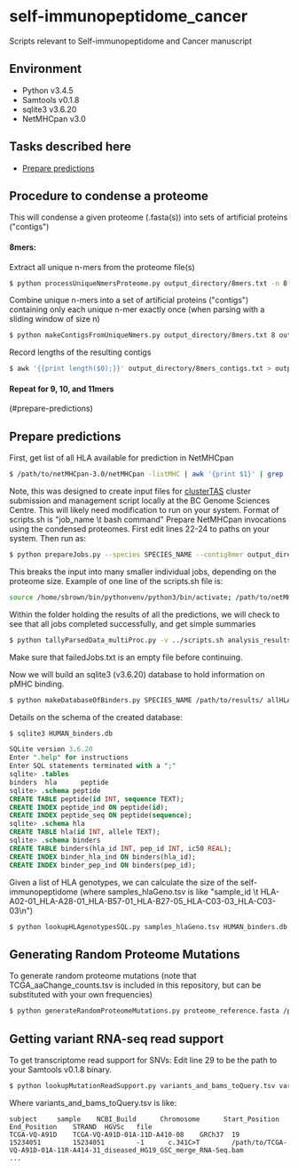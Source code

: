 # self-immunopeptidome_cancer
Scripts relevant to Self-immunopeptidome and Cancer manuscript


## Environment
* Python v3.4.5
* Samtools v0.1.8
* sqlite3 v3.6.20
* NetMHCpan v3.0

## Tasks described here
* [Prepare predictions](#prepare-predictions)

## Procedure to condense a proteome
This will condense a given proteome (.fasta(s)) into sets of artificial proteins ("contigs")


#### 8mers:
Extract all unique n-mers from the proteome file(s)
```bash
$ python processUniqueNmersProteome.py output_directory/8mers.txt -n 8 --fasta proteome_file1.fasta [proteome_file2.fasta ...]
```

Combine unique n-mers into a set of artificial proteins ("contigs") containing only each unique n-mer exactly once (when parsing with a sliding window of size n)
```bash
$ python makeContigsFromUniqueNmers.py output_directory/8mers.txt 8 output_directory/8mers_contigs.txt
```

Record lengths of the resulting contigs
```bash
$ awk '{{print length($0);}}' output_directory/8mers_contigs.txt > output_directory/8mers_lengths.txt
```

#### Repeat for 9, 10, and 11mers

(#prepare-predictions)
## Prepare predictions

First, get list of all HLA available for prediction in NetMHCpan
```bash
$ /path/to/netMHCpan-3.0/netMHCpan -listMHC | awk '{print $1}' | grep -e "HLA-[ABC]" > allHLAI.txt
```

Note, this was designed to create input files for [clusterTAS](https://github.com/scottdbrown/bcgsc-scripts/blob/master/clusterTAS) cluster submission and management script locally at the BC Genome Sciences Centre. This will likely need modification to run on your system. Format of scripts.sh is "job_name \t bash command"
Prepare NetMHCpan invocations using the condensed proteomes. First edit lines 22-24 to paths on your system. Then run as:
```bash
$ python prepareJobs.py --species SPECIES_NAME --contig8mer output_directory/8mers_contigs.txt --contig9mer .output_directory/8mers_contigs.txt --contig9mer output_directory/10mers_contigs.txt --contig11mer output_directory/11mers_contigs.txt --contigsPerJob 1000 --hlaAlleleList allHLAI.txt --destDir /path/to/output/jobs_dir/
```
This breaks the input into many smaller individual jobs, depending on the proteome size.
Example of one line of the scripts.sh file is:
```bash
source /home/sbrown/bin/pythonvenv/python3/bin/activate; /path/to/netMHCpan-3.0/netMHCpan -tdir tmpdirXXXXXX -a HLA-B13:23 -l 8 -f prot8_32_HUMAN.fa > HUMAN_HLA-B13-23_8_32.pMHC; python /home/sbrown/scripts/parseNetMHCpanOutput.py HUMAN_HLA-B13-23_8_32.pMHC HUMAN_HLA-B13-23_8_32.pMHC.parsed; rm HUMAN_HLA-B13-23_8_32.pMHC;
```

Within the folder holding the results of all the predictions, we will check to see that all jobs completed successfully, and get simple summaries
```bash
$ python tallyParsedData_multiProc.py -v ../scripts.sh analysis_results/ singleHLAdata.tsv timeCharacteristics.tsv failedJobs.txt 16
```

Make sure that failedJobs.txt is an empty file before continuing.

Now we will build an sqlite3 (v3.6.20) database to hold information on pMHC binding.
```bash
$ python makeDatabaseOfBinders.py SPECIES_NAME /path/to/results/ allHLAI.txt SPECIES_NAME_binders.db 16
```

Details on the schema of the created database:
```bash
$ sqlite3 HUMAN_binders.db
```
```sql
SQLite version 3.6.20
Enter ".help" for instructions
Enter SQL statements terminated with a ";"
sqlite> .tables
binders  hla      peptide
sqlite> .schema peptide
CREATE TABLE peptide(id INT, sequence TEXT);
CREATE INDEX peptide_ind ON peptide(id);
CREATE INDEX peptide_seq ON peptide(sequence);
sqlite> .schema hla
CREATE TABLE hla(id INT, allele TEXT);
sqlite> .schema binders
CREATE TABLE binders(hla_id INT, pep_id INT, ic50 REAL);
CREATE INDEX binder_hla_ind ON binders(hla_id);
CREATE INDEX binder_pep_ind ON binders(pep_id);
```

Given a list of HLA genotypes, we can calculate the size of the self-immunopeptidome (where samples_hlaGeno.tsv is like "sample_id \t HLA-A02-01_HLA-A28-01_HLA-B57-01_HLA-B27-05_HLA-C03-03_HLA-C03-03\n")
```bash
$ python lookupHLAgenotypesSQL.py samples_hlaGeno.tsv HUMAN_binders.db output_selfimmunopeptidome_sizes.tsv 12
```


## Generating Random Proteome Mutations

To generate random proteome mutations (note that TCGA_aaChange_counts.tsv is included in this repository, but can be substituted with your own frequencies)
```bash
$ python generateRandomProteomeMutations.py proteome_reference.fasta /path/for/output/ generated_aaChange_counts.tsv --seed 171201 --num_mutations 50000 --transition_counts TCGA_aaChange_counts.tsv
```


## Getting variant RNA-seq read support

To get transcriptome read support for SNVs:
Edit line 29 to be the path to your Samtools v0.1.8 binary.
```bash
$ python lookupMutationReadSupport.py variants_and_bams_toQuery.tsv variants_readCounts.tsv 36
```
Where variants_and_bams_toQuery.tsv is like: 
```
subject     sample    NCBI_Build      Chromosome      Start_Position  End_Position    STRAND  HGVSc   file
TCGA-VQ-A91D    TCGA-VQ-A91D-01A-11D-A410-08    GRCh37  19      15234051        15234051        -1      c.341C>T        /path/to/TCGA-VQ-A91D-01A-11R-A414-31_diseased_HG19_GSC_merge_RNA-Seq.bam
...
```